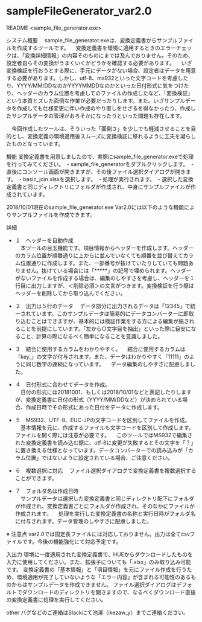 # sampleFileGenerator_var2.0
README  <sample_file_generator.exe>

システム概要
　sample_file_generator.exeは、変換定義書からサンプルファイルを作成するツールです。
　変換定義書を環境に適用するときのエラーチェックは、「変換詳細情報」の内容そのものにまでは及んでおりません。そのため、設定者自らその変換がうまくいくかどうかを確認する必要があります。
　いざ変換検証を行おうとする際に、手元にデータがない場合、設定者はデータを用意する必要があります。しかし、utf-8、ms932といった文字コードを考慮したり、YYYY/MM/DDなのかYYYYMMDDなのかといった日付形式に気をつけたり、ヘッダーのカラム位置を考慮してのファイルの作成したなど、「変換検証」という本質とズレた面倒な作業が必要だったりします。また。いざサンプルデータを作成しても仕様変更に伴い作成のやり直しをせざるを得なかったり、作成したサンプルデータの管理がおろそかになったりといった問題も存在します。

　今回作成したツールは、そういった「面倒さ」を少しでも軽減させることを目的とし、変換定義の環境適用後スムーズに変換検証に移れるように工夫を凝らしたものとなっています。


機能
変換定義書を用意しましたので、実際にsample_file_generator.exeで処理を行ってみてください。
・sample_file_generatorをダブルクリックします。
・直後にコンソール画面が開きますが、その後ファイル選択ダイアログが開きます。
・basic_join.xlsxを選択します。
・処理が実行されます。
・選択した変換定義書と同じディレクトリにフォルダが作成され、中身にサンプルファイルが作成されています。

2018/10/01現在のsample_file_generator.exe Var2.0には以下のような機能によりサンプルファイルを作成できます。

詳細
- １　ヘッダーを自動作成	
　本ツールの目玉機能です。項目情報からヘッダーを作成します。ヘッダーのカラム位置が順番通りに上からに並んでいなくても順番を並び替えてカラム位置通りに作成します。また、一部番号が抜けていたりしていても問題ありません。抜けている場合には「*****」の記号で埋められます。ヘッダーがないファイルを作成する場合は、編集のしやすさを考慮し、ヘッダーを１行目に出力しますが、＜削除必須＞の文言がつきます。変換検証を行う際はヘッダーを削除してから取り込んでください。

- ２　出力は５行のデータ
　データ部分に出力されるデータは「12345」で統一されています。このサンプルデータは簡易的にデータコンバーターに即取り込むことはできますが、基本的には検証作業をする方による編集が施されることを前提にしています。「左から○文字目を抽出」といった際に目安になること、計算の際になるべく簡単になることを意識しました。

- ３　結合に使用するカラムをわかりやすく。
　結合に使用するカラムは「key_」の文字が付与されます。また、データはわかりやすく「11111」のように同じ数字の連続になっています。
　データ編集のしやすさに配慮しました。

- ４　日付形式に合わせてデータを作成。	
　日付の形式には20181001、もしくは2018/10/01などと表記したりしますが、変換定義書に日付の形式（YYYY/MM/DDなど）が決められている場合、作成日時でその形式にあった日付をデータに作成します。
	
- ５　MS932、UTF-8、EUC-JPの文字コードを区別してファイルを作成。	
　基本情報を元に、作成するファイルも文字コードを区別して作成します。ファイルを開く際には注意が必要です。
　このツールではMS932で編集された変換定義書を読み込む際に、utf-8に変更が失敗するとその文字を「？」に置き換える仕様となっています。データコンバーターでの読み込みが「カラム位置」ではないように設定されている場合、ご注意ください。

- ６　複数選択に対応
　ファイル選択ダイアログで変換定義書を複数選択することができます。

- ７　フォルダ名は作成日時	
　サンプルデータは選択した変換定義書と同じディレクトリ配下にフォルダが作成され、変換定義書ごとにフォルダが作成され、そのなかにファイルが作成されます。
　処理を実行した変換定義書の名称と実行日時がフォルダ名に付与されます。データ管理のしやすさに配慮しました。


※ 注意点
 var2.0では固定長ファイルには対応しておりません。出力は全てcsvファイルです。今後の機能強化にて対応予定です。


入出力
環境に一度適用された変換定義書で、HUEからダウンロードしたものを入力に使用してください。また、拡張子についても「.xlsx」のみ取り込み可能です。
変換定義書の「基本情報」と「項目情報」を元にファイル作成を行うため、環境適用が完了していないような「エラー内容」が含まれる可能性のあるものからはサンプルデータを作成できません。
ファイル選択ダイアログはデフォルトでダウンロードのディレクトリを開きますので、なるべくダウンロード直後の変換定義書に処理を実行してください。



other
バグなどのご連絡はSlackにて池澤（ikezaw_y）までご連絡ください。
